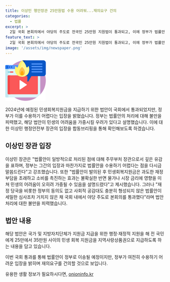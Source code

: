 ```yaml
---
title: 이상민 행안장관 25만원법 수용 어려워...재의요구 건의
categories:
  - 법률
excerpt: >
  2일 국회 본회의에서 야당의 주도로 전국민 25만원 지원법이 통과되고, 이에 정부가 법률안을 수용하기 어렵다는 입장을 밝히며 재의요구를 건의했다. 행정안전부 장관은 법률안에 대한 정부 입장을 밝히고, 법률안이 세밀한 심사를 거치지 않은 채 통과되었으며, 재의요구를 건의할 것이라고 밝혔다. 해당 법안은 25만에서 35만원의 민생 회복 지원금을 국민에게 제공하는 내용을 담고 있다. #민생회복지원금 #법률안 #정부입장
feature_text: >
  2일 국회 본회의에서 야당의 주도로 전국민 25만원 지원법이 통과되고, 이에 정부가 법률안을 수용하기 어렵다는 입장을 밝히며 재의요구를 건의했다. 행정안전부 장관은 법률안에 대한 정부 입장을 밝히고, 법률안이 세밀한 심사를 거치지 않은 채 통과되었으며, 재의요구를 건의할 것이라고 밝혔다. 해당 법안은 25만에서 35만원의 민생 회복 지원금을 국민에게 제공하는 내용을 담고 있다. #민생회복지원금 #법률안 #정부입장
image: '/assets/img/newspaper.png'
---
```


<p><img src="/assets/img/news.png" alt="rentncar 속보" /></p>

<p>2024년에 예정된 민생회복지원금을 지급하기 위한 법안이 국회에서 통과되었지만, 정부가 이를 수용하기 어렵다는 입장을 밝혔습니다. 정부는 법률안의 처리에 대해 불만을 피력했고, 해당 법안이 민생의 어려움을 가중시킬 우려가 있다고 설명했습니다. 이에 대한 이상민 행정안전부 장관의 입장을 합동브리핑을 통해 확인해보도록 하겠습니다.</p>

<h2 data-ke-size="size26">이상민 장관 입장</h2>

<p>이상민 장관은 "법률안이 일방적으로 처리된 점에 대해 주무부처 장관으로서 깊은 유감을 표하며, 정부는 그간의 입장과 마찬가지로 법률안을 수용하기 어렵다는 점을 다시금 말씀드린다"고 강조했습니다. 또한 "법률안이 발의된 후 민생회복지원금은 과도한 재정 부담을 초래하고 소비를 촉진하는 효과는 불확실한 반면 물가나 시장 금리에 영향을 미쳐 민생의 어려움이 오히려 가중될 수 있음을 설명드렸다"고 제시했습니다. 그러나 "재정 당국을 비롯한 정부의 동의도 없고 사회적 공감대도 충분히 형성되지 않은 법률안이 세밀한 심사조차 거치지 않은 채 국회 내에서 야당 주도로 본회의를 통과했다"라며 법안 처리에 대한 불만을 피력했습니다.</p>

<h2 data-ke-size="size26">법안 내용</h2>

<p>해당 법안은 국가 및 지방자치단체가 지원금 지급을 위한 행정·재정적 지원을 해 전 국민에게 25만에서 35만원 사이의 민생 회복 지원금을 지역사랑상품권으로 지급하도록 하는 내용을 담고 있습니다.</p>

<p>이번 국회 통과를 통해 법률안이 정부로 이송될 예정이지만, 정부가 여전히 수용하기 어려운 입장을 밝히며 재의요구를 건의할 것으로 보입니다.</p>
유용한 생활 정보가 필요하시다면, <a href="https://onioninfo.kr" rel="dofollow">onioninfo.kr</a>



